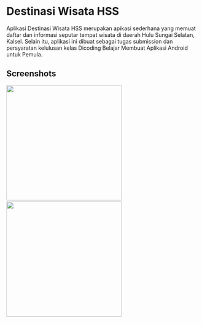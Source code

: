 # Destinasi Wisata HSS
Aplikasi Destinasi Wisata HSS merupakan apikasi sederhana yang memuat daftar dan informasi seputar tempat wisata di daerah Hulu Sungai Selatan, Kalsel. Selain itu, aplikasi ini dibuat sebagai tugas submission dan persyaratan kelulusan kelas Dicoding Belajar Membuat Aplikasi Android untuk Pemula.

## Screenshots
<img src="https://user-images.githubusercontent.com/40911222/115337191-1c4e5880-a1d3-11eb-91a2-0c68f5c5e205.png" width="300">&emsp;<img
 src="https://user-images.githubusercontent.com/40911222/115337194-1eb0b280-a1d3-11eb-9974-3914f31a7cc8.png" width="300">
